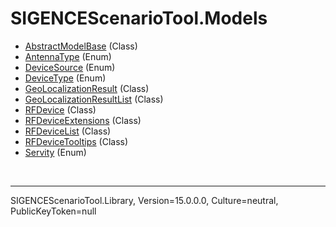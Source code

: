 # SIGENCEScenarioTool.Models
- [AbstractModelBase](./T_AbstractModelBase.md) (Class)
- [AntennaType](./T_AntennaType.md) (Enum)
- [DeviceSource](./T_DeviceSource.md) (Enum)
- [DeviceType](./T_DeviceType.md) (Enum)
- [GeoLocalizationResult](./T_GeoLocalizationResult.md) (Class)
- [GeoLocalizationResultList](./T_GeoLocalizationResultList.md) (Class)
- [RFDevice](./T_RFDevice.md) (Class)
- [RFDeviceExtensions](./T_RFDeviceExtensions.md) (Class)
- [RFDeviceList](./T_RFDeviceList.md) (Class)
- [RFDeviceTooltips](./T_RFDeviceTooltips.md) (Class)
- [Servity](./T_Servity.md) (Enum)

<br /><hr />
SIGENCEScenarioTool.Library, Version=15.0.0.0, Culture=neutral, PublicKeyToken=null
